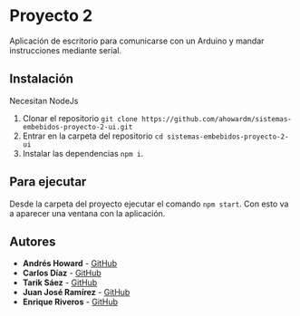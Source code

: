 # Proyecto 2

Aplicación de escritorio para comunicarse con un Arduino y mandar instrucciones mediante serial.

## Instalación

Necesitan NodeJs

1. Clonar el repositorio `git clone https://github.com/ahowardm/sistemas-embebidos-proyecto-2-ui.git`
2. Entrar en la carpeta del repositorio `cd sistemas-embebidos-proyecto-2-ui`
3. Instalar las dependencias `npm i`.

## Para ejecutar

Desde la carpeta del proyecto ejecutar el comando `npm start`. Con esto va a aparecer una ventana con la aplicación.

## Autores

* **Andrés Howard** - [GitHub](https://github.com/JuanjoRamirez262)
* **Carlos Díaz** - [GitHub](https://github.com/cdiazarze)
* **Tarik Sáez** - [GitHub](https://github.com/BladerzRiadi)
* **Juan José Ramírez** - [GitHub](https://github.com/JuanjoRamirez262)
* **Enrique Riveros** - [GitHub](https://github.com/erriveros)
